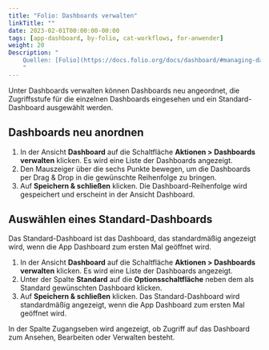 ```yaml
---
title: "Folio: Dashboards verwalten"
linkTitle: ""
date: 2023-02-01T00:00:00-00:00
tags: [app-dashboard, by-folio, cat-workflows, for-anwender]
weight: 20
Description: "
    Quellen: [Folio](https://docs.folio.org/docs/dashboard/#managing-dashboards) & [GBV](https://info.gbv.de/display/FOLIOGBVEXTERN/Folio:+Dashboards+verwalten)
    "
---
```


Unter Dashboards verwalten können Dashboards neu angeordnet, die Zugriffsstufe für die einzelnen Dashboards eingesehen und ein Standard-Dashboard ausgewählt werden.

## Dashboards neu anordnen

1.  In der Ansicht **Dashboard** auf die Schaltfläche **Aktionen > Dashboards verwalten** klicken. Es wird eine Liste der Dashboards angezeigt.
2.  Den Mauszeiger über die sechs Punkte bewegen, um die Dashboards per Drag & Drop in die gewünschte Reihenfolge zu bringen.
3.  Auf **Speichern & schließen** klicken. Die Dashboard-Reihenfolge wird gespeichert und erscheint in der Ansicht Dashboard.

## Auswählen eines Standard-Dashboards

Das Standard-Dashboard ist das Dashboard, das standardmäßig angezeigt wird, wenn die App Dashboard zum ersten Mal geöffnet wird.

1.  In der Ansicht **Dashboard** auf die Schaltfläche **Aktionen > Dashboards verwalten** klicken. Es wird eine Liste der Dashboards angezeigt.
2.  Unter der Spalte **Standard** auf die **Optionsschaltfläche** neben dem als Standard gewünschten Dashboard klicken.
3.  Auf **Speichern & schließen** klicken. Das Standard-Dashboard wird standardmäßig angezeigt, wenn die App Dashboard zum ersten Mal geöffnet wird.

In der Spalte Zugangseben wird angezeigt, ob Zugriff auf das Dashboard zum Ansehen, Bearbeiten oder Verwalten besteht.

